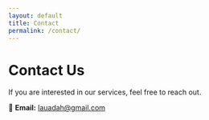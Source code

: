 ```yaml
---
layout: default
title: Contact
permalink: /contact/
---
```


# Contact Us  

If you are interested in our services, feel free to reach out.  

📩 **Email:** [lauadah@gmail.com](mailto:lauadah@gmail.com)
